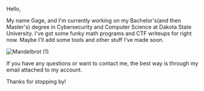 Hello,

My name Gage, and I'm currently working on my Bachelor's(and then Master's) degree in Cybersecurity and Computer Science at Dakota State University. I've got some funky math programs and CTF writeups for right now. Maybe I'll add some tools and other stuff I've made soon. 

![Mandelbrot (1)](https://user-images.githubusercontent.com/61923833/144770341-0141b460-0937-4ffb-8928-98adf9869d43.png)

If you have any questions or want to contact me, the best way is through my email attached to my account.

Thanks for stopping by!

<!---
GageSch/GageSch is a ✨ special ✨ repository because its `README.md` (this file) appears on your GitHub profile.
You can click the Preview link to take a look at your changes.
--->
